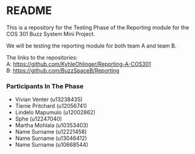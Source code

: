 # README #

This is a repository for the Testing Phase of the Reporting module for the <br />
COS 301 Buzz System Mini Project. <br />

We will be testing the reporting module for both team A and team B. <br />

The links to the repositories: <br />
A: https://github.com/KyhleOhlinger/Reporting-A-COS301 <br />
B: https://github.com/BuzzSpaceB/Reporting <br />

### Participants In The Phase ###

* 	Vivian Venter 		(u13238435)
*	Tienie Pritchard 	(u12056741)
*	Lindelo Mapumulo	(u12002862)
*	Sphe 				(u12247040)
*	Martha Mohlala 		(u10353403)
*	Name Surname		(u12221458)
*	Name Surname		(u13046412)
*	Name Surname		(u10668544)
